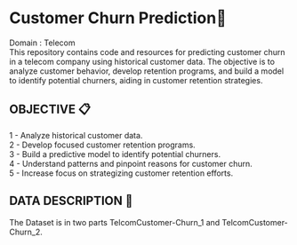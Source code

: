 # Customer Churn Prediction🗼
Domain : Telecom<br>
This repository contains code and resources for predicting customer churn in a telecom company using historical customer data. The objective is to analyze customer behavior, develop retention programs, and build a model to identify potential churners, aiding in customer retention strategies.

## OBJECTIVE :clipboard:
1 - Analyze historical customer data.<br>
2 - Develop focused customer retention programs.<br>
3 - Build a predictive model to identify potential churners.<br>
4 - Understand patterns and pinpoint reasons for customer churn.<br>
5 - Increase focus on strategizing customer retention efforts.<br>

## DATA DESCRIPTION :page_with_curl:
The Dataset is in two parts TelcomCustomer-Churn_1 and TelcomCustomer-Churn_2.
